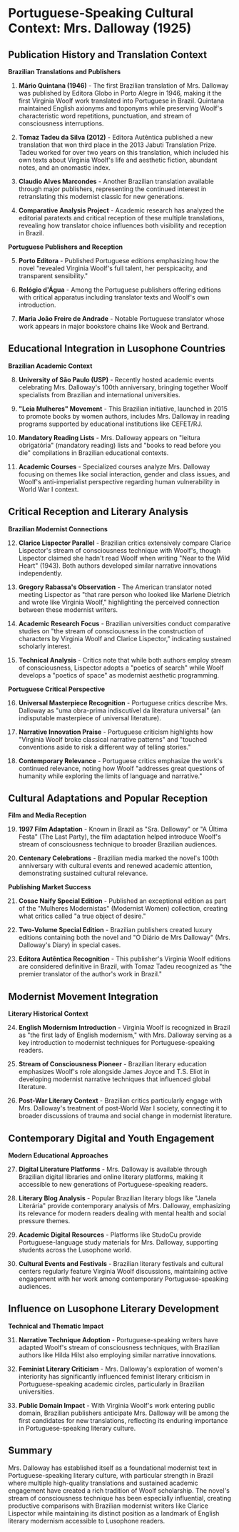 # Portuguese-Speaking Cultural Context: Mrs. Dalloway (1925)

## Publication History and Translation Context

**Brazilian Translations and Publishers**

1. **Mário Quintana (1946)** - The first Brazilian translation of Mrs. Dalloway was published by Editora Globo in Porto Alegre in 1946, making it the first Virginia Woolf work translated into Portuguese in Brazil. Quintana maintained English axionyms and toponyms while preserving Woolf's characteristic word repetitions, punctuation, and stream of consciousness interruptions.

2. **Tomaz Tadeu da Silva (2012)** - Editora Autêntica published a new translation that won third place in the 2013 Jabuti Translation Prize. Tadeu worked for over two years on this translation, which included his own texts about Virginia Woolf's life and aesthetic fiction, abundant notes, and an onomastic index.

3. **Claudio Alves Marcondes** - Another Brazilian translation available through major publishers, representing the continued interest in retranslating this modernist classic for new generations.

4. **Comparative Analysis Project** - Academic research has analyzed the editorial paratexts and critical reception of these multiple translations, revealing how translator choice influences both visibility and reception in Brazil.

**Portuguese Publishers and Reception**

5. **Porto Editora** - Published Portuguese editions emphasizing how the novel "revealed Virginia Woolf's full talent, her perspicacity, and transparent sensibility."

6. **Relógio d'Água** - Among the Portuguese publishers offering editions with critical apparatus including translator texts and Woolf's own introduction.

7. **Maria João Freire de Andrade** - Notable Portuguese translator whose work appears in major bookstore chains like Wook and Bertrand.

## Educational Integration in Lusophone Countries

**Brazilian Academic Context**

8. **University of São Paulo (USP)** - Recently hosted academic events celebrating Mrs. Dalloway's 100th anniversary, bringing together Woolf specialists from Brazilian and international universities.

9. **"Leia Mulheres" Movement** - This Brazilian initiative, launched in 2015 to promote books by women authors, includes Mrs. Dalloway in reading programs supported by educational institutions like CEFET/RJ.

10. **Mandatory Reading Lists** - Mrs. Dalloway appears on "leitura obrigatória" (mandatory reading) lists and "books to read before you die" compilations in Brazilian educational contexts.

11. **Academic Courses** - Specialized courses analyze Mrs. Dalloway focusing on themes like social interaction, gender and class issues, and Woolf's anti-imperialist perspective regarding human vulnerability in World War I context.

## Critical Reception and Literary Analysis

**Brazilian Modernist Connections**

12. **Clarice Lispector Parallel** - Brazilian critics extensively compare Clarice Lispector's stream of consciousness technique with Woolf's, though Lispector claimed she hadn't read Woolf when writing "Near to the Wild Heart" (1943). Both authors developed similar narrative innovations independently.

13. **Gregory Rabassa's Observation** - The American translator noted meeting Lispector as "that rare person who looked like Marlene Dietrich and wrote like Virginia Woolf," highlighting the perceived connection between these modernist writers.

14. **Academic Research Focus** - Brazilian universities conduct comparative studies on "the stream of consciousness in the construction of characters by Virginia Woolf and Clarice Lispector," indicating sustained scholarly interest.

15. **Technical Analysis** - Critics note that while both authors employ stream of consciousness, Lispector adopts a "poetics of search" while Woolf develops a "poetics of space" as modernist aesthetic programming.

**Portuguese Critical Perspective**

16. **Universal Masterpiece Recognition** - Portuguese critics describe Mrs. Dalloway as "uma obra-prima indiscutível da literatura universal" (an indisputable masterpiece of universal literature).

17. **Narrative Innovation Praise** - Portuguese criticism highlights how "Virginia Woolf broke classical narrative patterns" and "touched conventions aside to risk a different way of telling stories."

18. **Contemporary Relevance** - Portuguese critics emphasize the work's continued relevance, noting how Woolf "addresses great questions of humanity while exploring the limits of language and narrative."

## Cultural Adaptations and Popular Reception

**Film and Media Reception**

19. **1997 Film Adaptation** - Known in Brazil as "Sra. Dalloway" or "A Última Festa" (The Last Party), the film adaptation helped introduce Woolf's stream of consciousness technique to broader Brazilian audiences.

20. **Centenary Celebrations** - Brazilian media marked the novel's 100th anniversary with cultural events and renewed academic attention, demonstrating sustained cultural relevance.

**Publishing Market Success**

21. **Cosac Naify Special Edition** - Published an exceptional edition as part of the "Mulheres Modernistas" (Modernist Women) collection, creating what critics called "a true object of desire."

22. **Two-Volume Special Edition** - Brazilian publishers created luxury editions containing both the novel and "O Diário de Mrs Dalloway" (Mrs. Dalloway's Diary) in special cases.

23. **Editora Autêntica Recognition** - This publisher's Virginia Woolf editions are considered definitive in Brazil, with Tomaz Tadeu recognized as "the premier translator of the author's work in Brazil."

## Modernist Movement Integration

**Literary Historical Context**

24. **English Modernism Introduction** - Virginia Woolf is recognized in Brazil as "the first lady of English modernism," with Mrs. Dalloway serving as a key introduction to modernist techniques for Portuguese-speaking readers.

25. **Stream of Consciousness Pioneer** - Brazilian literary education emphasizes Woolf's role alongside James Joyce and T.S. Eliot in developing modernist narrative techniques that influenced global literature.

26. **Post-War Literary Context** - Brazilian critics particularly engage with Mrs. Dalloway's treatment of post-World War I society, connecting it to broader discussions of trauma and social change in modernist literature.

## Contemporary Digital and Youth Engagement

**Modern Educational Approaches**

27. **Digital Literature Platforms** - Mrs. Dalloway is available through Brazilian digital libraries and online literary platforms, making it accessible to new generations of Portuguese-speaking readers.

28. **Literary Blog Analysis** - Popular Brazilian literary blogs like "Janela Literária" provide contemporary analysis of Mrs. Dalloway, emphasizing its relevance for modern readers dealing with mental health and social pressure themes.

29. **Academic Digital Resources** - Platforms like StudoCu provide Portuguese-language study materials for Mrs. Dalloway, supporting students across the Lusophone world.

30. **Cultural Events and Festivals** - Brazilian literary festivals and cultural centers regularly feature Virginia Woolf discussions, maintaining active engagement with her work among contemporary Portuguese-speaking audiences.

## Influence on Lusophone Literary Development

**Technical and Thematic Impact**

31. **Narrative Technique Adoption** - Portuguese-speaking writers have adapted Woolf's stream of consciousness techniques, with Brazilian authors like Hilda Hilst also employing similar narrative innovations.

32. **Feminist Literary Criticism** - Mrs. Dalloway's exploration of women's interiority has significantly influenced feminist literary criticism in Portuguese-speaking academic circles, particularly in Brazilian universities.

33. **Public Domain Impact** - With Virginia Woolf's work entering public domain, Brazilian publishers anticipate Mrs. Dalloway will be among the first candidates for new translations, reflecting its enduring importance in Portuguese-speaking literary culture.

## Summary

Mrs. Dalloway has established itself as a foundational modernist text in Portuguese-speaking literary culture, with particular strength in Brazil where multiple high-quality translations and sustained academic engagement have created a rich tradition of Woolf scholarship. The novel's stream of consciousness technique has been especially influential, creating productive comparisons with Brazilian modernist writers like Clarice Lispector while maintaining its distinct position as a landmark of English literary modernism accessible to Lusophone readers.